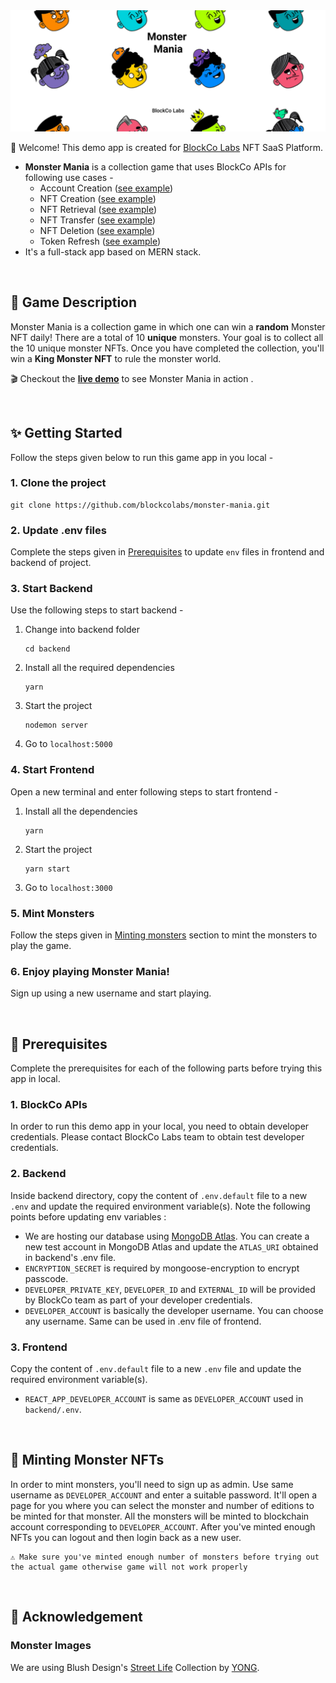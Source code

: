 <img src="./banner.png" width="1200">

<br/>

👋 Welcome! This demo app is created for [BlockCo Labs](https://www.blockcolabs.com/) NFT SaaS Platform. 
- **Monster Mania** is a collection game that uses BlockCo APIs for following use cases -
  - Account Creation ([see example](https://github.com/blockcolabs/monster-mania/blob/bd7c9f18c0cb8036e6ef8782d0d623eb6d8906b5/backend/blockco/api-calls.js#L13))
  - NFT Creation ([see example](https://github.com/blockcolabs/monster-mania/blob/bd7c9f18c0cb8036e6ef8782d0d623eb6d8906b5/backend/blockco/api-calls.js#L46))
  - NFT Retrieval ([see example](https://github.com/blockcolabs/monster-mania/blob/bd7c9f18c0cb8036e6ef8782d0d623eb6d8906b5/backend/blockco/api-calls.js#L118))
  - NFT Transfer ([see example](https://github.com/blockcolabs/monster-mania/blob/bd7c9f18c0cb8036e6ef8782d0d623eb6d8906b5/backend/blockco/api-calls.js#L86))
  - NFT Deletion ([see example](https://github.com/blockcolabs/monster-mania/blob/bd7c9f18c0cb8036e6ef8782d0d623eb6d8906b5/backend/blockco/api-calls.js#L149))
  - Token Refresh ([see example](https://github.com/blockcolabs/monster-mania/blob/bd7c9f18c0cb8036e6ef8782d0d623eb6d8906b5/backend/blockco/api-calls.js#L180))
- It's a full-stack app based on MERN stack.

<br/>

## 👾 Game Description

  Monster Mania is a collection game in which one can win a <b>random</b> Monster NFT daily! There are a total of 10 <b>unique</b> monsters.
  Your goal is to collect all the 10 unique monster NFTs. Once you have completed the collection, you'll win a <b>King Monster NFT</b> to rule the monster world.
  
  🎬 Checkout the **[live demo](https://monster-mania.vercel.app/)** to see Monster Mania in action .

<br/>

## ✨ Getting Started

Follow the steps given below to run this game app in you local -

### 1. Clone the project
```
git clone https://github.com/blockcolabs/monster-mania.git
```

### 2. Update .env files
Complete the steps given in [Prerequisites](https://github.com/blockcolabs/monster-mania#-prerequisites) to update `env` files in frontend and backend of project.

### 3. Start Backend
  Use the following steps to start backend -
  1. Change into backend folder
      ```
      cd backend
      ```
  2.  Install all the required dependencies
      ```
      yarn
      ```
  3.  Start the project 
      ```
      nodemon server
      ```
  4.  Go to `localhost:5000`

### 4. Start Frontend
  Open a new terminal and enter following steps to start frontend -
  1. Install all the dependencies
      ```
      yarn
      ```
  2. Start the project 
      ```
      yarn start
      ```
  3. Go to `localhost:3000`

### 5. Mint Monsters
Follow the steps given in [Minting monsters](https://github.com/blockcolabs/monster-mania#-minting-monster-nfts) section to mint the monsters to play the game.

### 6. Enjoy playing Monster Mania! 
Sign up using a new username and start playing.

<br/>

## 📝 Prerequisites 
Complete the prerequisites for each of the following parts before trying this app in local.

### 1. BlockCo APIs

  In order to run this demo app in your local, you need to obtain developer credentials. Please contact BlockCo Labs team to obtain test developer credentials.

### 2. Backend
Inside backend directory, copy the content of `.env.default` file to a new `.env` and update the required environment variable(s). Note the following points before updating env variables :
  - We are hosting our database using [MongoDB Atlas](https://www.mongodb.com/cloud/atlas). You can create a new test account in MongoDB Atlas and update the `ATLAS_URI` obtained in backend's .env file.
  - `ENCRYPTION_SECRET` is required by mongoose-encryption to encrypt passcode.
  - `DEVELOPER_PRIVATE_KEY`, `DEVELOPER_ID` and `EXTERNAL_ID` will be provided by BlockCo team as part of your developer credentials.
  - `DEVELOPER_ACCOUNT` is basically the developer username. You can choose any username. Same can be used in .env file of frontend.

### 3. Frontend
Copy the content of `.env.default` file to a new `.env` file and update the required environment variable(s).
  - `REACT_APP_DEVELOPER_ACCOUNT` is same as `DEVELOPER_ACCOUNT` used in `backend/.env`.


<br/>

## 🧟 Minting Monster NFTs

In order to mint monsters, you'll need to sign up as admin. Use same username as `DEVELOPER_ACCOUNT` and enter a suitable password. It'll open a page for you where you can select the monster and number of editions to be minted for that monster. All the monsters will be minted to blockchain account corresponding to `DEVELOPER_ACCOUNT`. After you've minted enough NFTs you can logout and then login back as a new user.
```
⚠️ Make sure you've minted enough number of monsters before trying out the actual game otherwise game will not work properly 
```

<br/>

## 🌟 Acknowledgement

### Monster Images
We are using Blush Design's [Street Life](https://blush.design/collections/2q77tcQgOR3gUha4oprc/street-life) Collection by [YONG](https://blush.design/artists/YONG).
